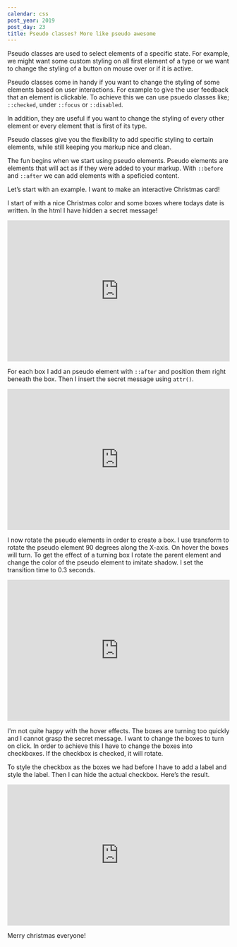 ```yaml
---
calendar: css
post_year: 2019
post_day: 23
title: Pseudo classes? More like pseudo awesome
---
```

Pseudo classes are used to select elements of a specific state. For example, we might want some custom styling on all first element of a type or we want to change the styling of a button on mouse over or if it is active. 

Pseudo classes come in handy if you want to change the styling of some elements based on user interactions. For example to give the user feedback that an element is clickable. To achieve this we can use psuedo classes like; `::checked`, under `::focus` or `::disabled`. 

In addition, they are useful if you want to change the styling of every other element or every element that is first of its type. 

Pseudo classes give you the flexibility to add specific styling to certain elements, while still keeping you markup nice and clean. 

The fun begins when we start using pseudo elements. Pseudo elements are elements that will act as if they were added to your markup. With `::before` and `::after` we can add elements with a speficied content. 

Let’s start with an example. I want to make an interactive Christmas card!

I start of with a nice Christmas color and some boxes where todays date is written. In the html I have hidden a secret message! 

<iframe height="320" style="width: 100%;" scrolling="no" src="https://codepen.io/halldis-sohoel/pen/Examjar" frameborder="no" allowtransparency="true" allowfullscreen="true">
</iframe>

For each box I add an pseudo element with `::after` and position them right beneath the box. Then I insert the secret message using `attr()`. 

<iframe height="320" style="width: 100%;" scrolling="no" src="https://codepen.io/halldis-sohoel/pen/rNamVOQ" frameborder="no" allowtransparency="true" allowfullscreen="true"></iframe>

I now rotate the pseudo elements in order to create a box. I use transform to rotate the pseudo element 90 degrees along the X-axis. On hover the boxes will turn. To get the effect of a turning box I rotate the parent element and change the color of the pseudo element to imitate shadow. I set the transition time to 0.3 seconds. 

<iframe height="320" style="width: 100%;" scrolling="no" src="https://codepen.io/halldis-sohoel/pen/ExamjVM" frameborder="no" allowtransparency="true" allowfullscreen="true"></iframe>

I'm not quite happy with the hover effects. The boxes are turning too quickly and I cannot grasp the secret message. I want to change the boxes to turn on click. In order to achieve this I have to change the boxes into checkboxes. If the checkbox is checked, it will rotate. 

To style the checkbox as the boxes we had before I have to add a label and style the label. Then I can hide the actual checkbox. Here’s the result. 

<iframe height="320" style="width: 100%;" scrolling="no" src="https://codepen.io/halldis-sohoel/pen/RwNpvGG" frameborder="no" allowtransparency="true" allowfullscreen="true">
</iframe>

Merry christmas everyone!
